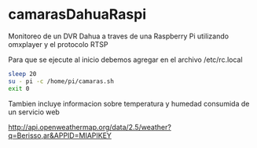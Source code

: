 # camarasDahuaRaspi

Monitoreo de un DVR Dahua a traves de una Raspberry Pi utilizando omxplayer y el protocolo RTSP


Para que se ejecute al inicio debemos agregar en el archivo /etc/rc.local
```bash
sleep 20
su - pi -c /home/pi/camaras.sh
exit 0
```
Tambien incluye informacion sobre temperatura y humedad consumida de un servicio web

http://api.openweathermap.org/data/2.5/weather?q=Berisso,ar&APPID=MIAPIKEY
